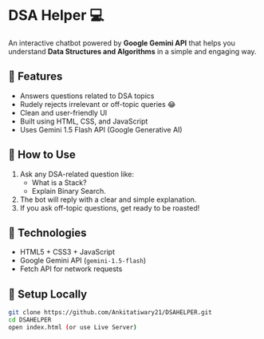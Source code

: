 # DSA Helper 💻

An interactive chatbot powered by **Google Gemini API** that helps you understand **Data Structures and Algorithms** in a simple and engaging way.

## 📌 Features
- Answers questions related to DSA topics
- Rudely rejects irrelevant or off-topic queries 😂
- Clean and user-friendly UI
- Built using HTML, CSS, and JavaScript
- Uses Gemini 1.5 Flash API (Google Generative AI)

## 🚀 How to Use
1. Ask any DSA-related question like:
   - What is a Stack?
   - Explain Binary Search.
2. The bot will reply with a clear and simple explanation.
3. If you ask off-topic questions, get ready to be roasted!

## 🔧 Technologies
- HTML5 + CSS3 + JavaScript
- Google Gemini API (`gemini-1.5-flash`)
- Fetch API for network requests

## 📁 Setup Locally
```bash
git clone https://github.com/Ankitatiwary21/DSAHELPER.git
cd DSAHELPER
open index.html (or use Live Server)
